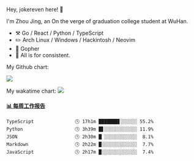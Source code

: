 Hey, jokereven here! 👋

I'm Zhou Jing, an On the verge of graduation college student at WuHan.

-   :hammer_and_pick: Go / React / Python / TypeScript
-   :pencil2: Arch Linux / Windows / Hackintosh / Neovim
-   :seedling: Gopher
-   :thought_balloon: All is for consistent.

My Github chart:

![](https://ghchart.rshah.org/JonnieWayy)

My wakatime chart:
![](https://wakatime.com/share/@jokereven/1679dc82-4bf9-4b63-9203-390d608503de.png)

<!-- waka-box start -->
#### <a href="https://gist.github.com/9f8118785e2d128d746db5f61b0e0a2a" target="_blank">📊 每周工作报告</a>
```text
TypeScript               🕓 17h1m ███████▋░░░░░░ 55.2%
Python                   🕓 3h39m █▋░░░░░░░░░░░░ 11.9%
JSON                     🕓 2h30m █▏░░░░░░░░░░░░  8.1%
Markdown                 🕓 2h22m █░░░░░░░░░░░░░  7.7%
JavaScript               🕓 2h17m █░░░░░░░░░░░░░  7.4%
```
<!-- Powered by https://github.com/journey-ad/waka-box-go . -->
<!-- waka-box end -->
